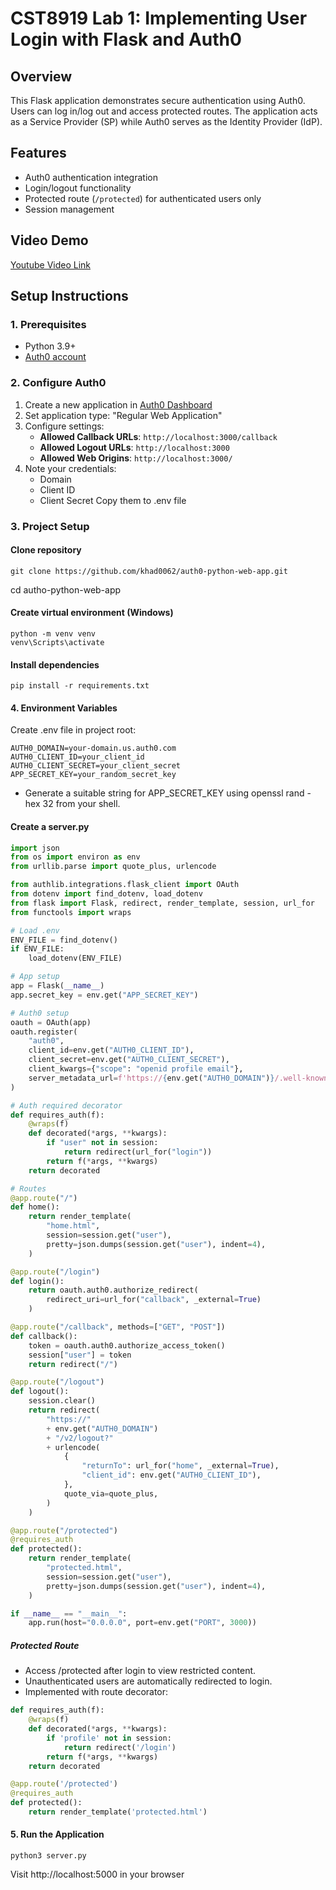 # CST8919 Lab 1: Implementing User Login with Flask and Auth0

## Overview
This Flask application demonstrates secure authentication using Auth0. Users can log in/log out and access protected routes. The application acts as a Service Provider (SP) while Auth0 serves as the Identity Provider (IdP).

## Features
- Auth0 authentication integration
- Login/logout functionality
- Protected route (`/protected`) for authenticated users only
- Session management
## Video Demo
[Youtube Video Link](https://youtu.be/axWUhMIp6v0)
## Setup Instructions

### 1. Prerequisites
- Python 3.9+
- [Auth0 account](https://auth0.com/signup)

### 2. Configure Auth0
1. Create a new application in [Auth0 Dashboard](https://manage.auth0.com/)
2. Set application type: "Regular Web Application"
3. Configure settings:
   - **Allowed Callback URLs**: `http://localhost:3000/callback`
   - **Allowed Logout URLs**: `http://localhost:3000`
   - **Allowed Web Origins**: `http://localhost:3000/`
4. Note your credentials:
   - Domain 
   - Client ID
   - Client Secret
Copy them to .env file

### 3. Project Setup

#### Clone repository
```
git clone https://github.com/khad0062/auth0-python-web-app.git
```
cd autho-python-web-app

#### Create virtual environment (Windows)
```
python -m venv venv
venv\Scripts\activate
```

#### Install dependencies
```
pip install -r requirements.txt
```

#### 4. Environment Variables
Create .env file in project root:
```
AUTH0_DOMAIN=your-domain.us.auth0.com
AUTH0_CLIENT_ID=your_client_id
AUTH0_CLIENT_SECRET=your_client_secret
APP_SECRET_KEY=your_random_secret_key
```
- Generate a suitable string for APP_SECRET_KEY using openssl rand -hex 32 from your shell.
#### Create a server.py
```python
import json
from os import environ as env
from urllib.parse import quote_plus, urlencode

from authlib.integrations.flask_client import OAuth
from dotenv import find_dotenv, load_dotenv
from flask import Flask, redirect, render_template, session, url_for
from functools import wraps

# Load .env
ENV_FILE = find_dotenv()
if ENV_FILE:
    load_dotenv(ENV_FILE)

# App setup
app = Flask(__name__)
app.secret_key = env.get("APP_SECRET_KEY")

# Auth0 setup
oauth = OAuth(app)
oauth.register(
    "auth0",
    client_id=env.get("AUTH0_CLIENT_ID"),
    client_secret=env.get("AUTH0_CLIENT_SECRET"),
    client_kwargs={"scope": "openid profile email"},
    server_metadata_url=f'https://{env.get("AUTH0_DOMAIN")}/.well-known/openid-configuration',
)

# Auth required decorator
def requires_auth(f):
    @wraps(f)
    def decorated(*args, **kwargs):
        if "user" not in session:
            return redirect(url_for("login"))
        return f(*args, **kwargs)
    return decorated

# Routes
@app.route("/")
def home():
    return render_template(
        "home.html",
        session=session.get("user"),
        pretty=json.dumps(session.get("user"), indent=4),
    )

@app.route("/login")
def login():
    return oauth.auth0.authorize_redirect(
        redirect_uri=url_for("callback", _external=True)
    )

@app.route("/callback", methods=["GET", "POST"])
def callback():
    token = oauth.auth0.authorize_access_token()
    session["user"] = token
    return redirect("/")

@app.route("/logout")
def logout():
    session.clear()
    return redirect(
        "https://"
        + env.get("AUTH0_DOMAIN")
        + "/v2/logout?"
        + urlencode(
            {
                "returnTo": url_for("home", _external=True),
                "client_id": env.get("AUTH0_CLIENT_ID"),
            },
            quote_via=quote_plus,
        )
    )

@app.route("/protected")
@requires_auth
def protected():
    return render_template(
        "protected.html",
        session=session.get("user"),
        pretty=json.dumps(session.get("user"), indent=4),
    )

if __name__ == "__main__":
    app.run(host="0.0.0.0", port=env.get("PORT", 3000))
```

##### Protected Route
- Access /protected after login to view restricted content.
- Unauthenticated users are automatically redirected to login.
- Implemented with route decorator:

```python
def requires_auth(f):
    @wraps(f)
    def decorated(*args, **kwargs):
        if 'profile' not in session:
            return redirect('/login')
        return f(*args, **kwargs)
    return decorated

@app.route('/protected')
@requires_auth
def protected():
    return render_template('protected.html')
```
#### 5. Run the Application
```
python3 server.py
``` 
Visit http://localhost:5000 in your browser
